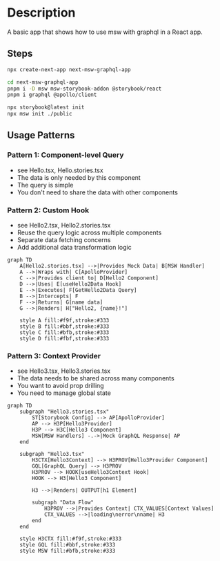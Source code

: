 # Description

A basic app that shows how to use msw with graphql in a React app.

## Steps

``` {.bash org-language="sh"}
npx create-next-app next-msw-graphql-app

cd next-msw-graphql-app
pnpm i -D msw msw-storybook-addon @storybook/react
pnpm i graphql @apollo/client

npx storybook@latest init
npx msw init ./public
```

## Usage Patterns

### Pattern 1: Component-level Query

-   see Hello.tsx, Hello.stories.tsx
-   The data is only needed by this component
-   The query is simple
-   You don't need to share the data with other components

### Pattern 2: Custom Hook

-   see Hello2.tsx, Hello2.stories.tsx
-   Reuse the query logic across multiple components
-   Separate data fetching concerns
-   Add additional data transformation logic

```mermaid
graph TD
    A[Hello2.stories.tsx] -->|Provides Mock Data| B[MSW Handler]
    A -->|Wraps with| C[ApolloProvider]
    C -->|Provides client to| D[Hello2 Component]
    D -->|Uses| E[useHello2Data Hook]
    E -->|Executes| F[GetHello2Data Query]
    B -->|Intercepts| F
    F -->|Returns| G[name data]
    G -->|Renders| H["Hello2, {name}!"]

    style A fill:#f9f,stroke:#333
    style B fill:#bbf,stroke:#333
    style C fill:#bfb,stroke:#333
    style D fill:#fbf,stroke:#333
```

### Pattern 3: Context Provider

-   see Hello3.tsx, Hello3.stories.tsx
-   The data needs to be shared across many components
-   You want to avoid prop drilling
-   You need to manage global state


```mermaid
graph TD
    subgraph "Hello3.stories.tsx"
        ST[Storybook Config] --> AP[ApolloProvider]
        AP --> H3P[Hello3Provider]
        H3P --> H3C[Hello3 Component]
        MSW[MSW Handlers] -.->|Mock GraphQL Response| AP
    end

    subgraph "Hello3.tsx"
        H3CTX[Hello3Context] --> H3PROV[Hello3Provider Component]
        GQL[GraphQL Query] --> H3PROV
        H3PROV --> HOOK[useHello3Context Hook]
        HOOK --> H3[Hello3 Component]
        
        H3 -->|Renders| OUTPUT[h1 Element]
        
        subgraph "Data Flow"
            H3PROV -->|Provides Context| CTX_VALUES[Context Values]
            CTX_VALUES -->|loading\nerror\nname| H3
        end
    end

    style H3CTX fill:#f9f,stroke:#333
    style GQL fill:#bbf,stroke:#333
    style MSW fill:#bfb,stroke:#333
```
